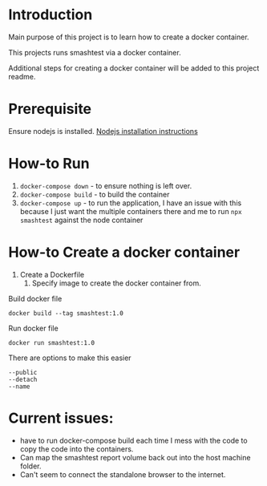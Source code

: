 # Introduction

Main purpose of this project is to learn how to create a docker container.

This projects runs smashtest via a docker container.

Additional steps for creating a docker container will be added to this project readme.

# Prerequisite

Ensure nodejs is installed. [Nodejs installation instructions](https://github.com/nodesource/distributions/blob/master/README.md)

# How-to Run

1. `docker-compose down` - to ensure nothing is left over.
2. `docker-compose build` - to build the container
3. `docker-compose up` - to run the application, I have an issue with this because I just want the multiple containers there and me to run `npx smashtest` against the node container 

# How-to Create a docker container

1. Create a Dockerfile
   1. Specify image to create the docker container from.

Build docker file

```
docker build --tag smashtest:1.0
```

Run docker file 

```
docker run smashtest:1.0
```

There are options to make this easier

```
--public
--detach
--name
```

# Current issues:
- have to run docker-compose build each time I mess with the code to copy the code into the containers.
- Can map the smashtest report volume back out into the host machine folder.
- Can't seem to connect the standalone browser to the internet.